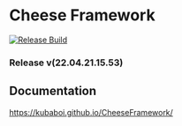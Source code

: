 # Cheese Framework

[![Release Build](https://github.com/KubaBoi/CheeseFramework/actions/workflows/realeaseDate.yml/badge.svg?event=check_run)](https://github.com/KubaBoi/CheeseFramework/actions/workflows/realeaseDate.yml)

### Release v(22.04.21.15.53)

## Documentation

https://kubaboi.github.io/CheeseFramework/